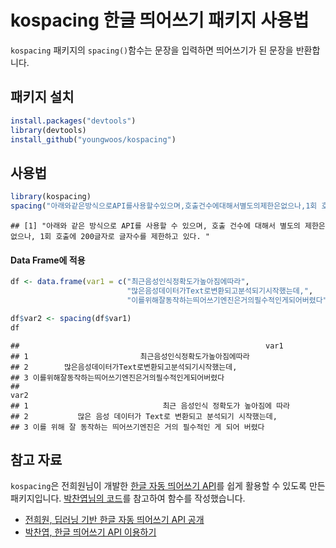 kospacing 한글 띄어쓰기 패키지 사용법
================

`kospacing` 패키지의 `spacing()`함수는 문장을 입력하면 띄어쓰기가 된 문장을 반환합니다.

패키지 설치
-----------

``` r
install.packages("devtools")
library(devtools)
install_github("youngwoos/kospacing")
```

사용법
------

``` r
library(kospacing)
spacing("아래와같은방식으로API를사용할수있으며,호출건수에대해서별도의제한은없으나,1회 호출에200글자로글자수를제한하고있다.")
```

    ## [1] "아래와 같은 방식으로 API를 사용할 수 있으며, 호출 건수에 대해서 별도의 제한은 없으나, 1회 호출에 200글자로 글자수를 제한하고 있다. "

#### Data Frame에 적용

``` r
df <- data.frame(var1 = c("최근음성인식정확도가높아짐에따라",
                          "많은음성데이터가Text로변환되고분석되기시작했는데,",
                          "이를위해잘동작하는띄어쓰기엔진은거의필수적인게되어버렸다"))

df$var2 <- spacing(df$var1)
df
```

    ##                                                       var1
    ## 1                         최근음성인식정확도가높아짐에따라
    ## 2        많은음성데이터가Text로변환되고분석되기시작했는데,
    ## 3 이를위해잘동작하는띄어쓰기엔진은거의필수적인게되어버렸다
    ##                                                                 var2
    ## 1                              최근 음성인식 정확도가 높아짐에 따라 
    ## 2           많은 음성 데이터가 Text로 변환되고 분석되기 시작했는데, 
    ## 3 이를 위해 잘 동작하는 띄어쓰기엔진은 거의 필수적인 게 되어 버렸다

참고 자료
---------

`kospacing`은 전희원님이 개발한 [한글 자동 띄어쓰기 API](http://freesearch.pe.kr/archives/4647)를 쉽게 활용할 수 있도록 만든 패키지입니다. [박찬엽님의 코드](https://mrchypark.github.io/r/httr/api/한글-띄어쓰기-API-이용하기.html)를 참고하여 함수를 작성했습니다.

-   [전희원, 딥러닝 기반 한글 자동 띄어쓰기 API 공개](http://freesearch.pe.kr/archives/4647)
-   [박찬엽, 한글 띄어쓰기 API 이용하기](https://mrchypark.github.io/r/httr/api/한글-띄어쓰기-API-이용하기.html)
